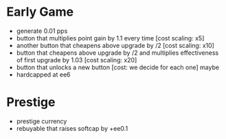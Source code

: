 # Early Game #
* generate 0.01 pps
* button that multiplies point gain by 1.1 every time [cost scaling: x5]
* another button that cheapens above upgrade by /2 [cost scaling: x10]
* button that cheapens above upgrade by /2 and multiplies effectiveness of first upgrade by 1.03 [cost scaling: x20]
* button that unlocks a new button [cost: we decide for each one] maybe
* hardcapped at ee6

# Prestige #
* prestige currency
* rebuyable that raises softcap by +ee0.1
